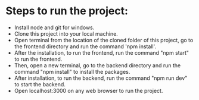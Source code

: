 # Steps to run the project:

* Install node and git for windows.
* Clone this project into your local machine.
* Open terminal from the location of the cloned folder of this project, go to the frontend directory and run the command 'npm install'.
* After the installation, to run the frontend, run the command "npm start" to run the frontend.
* Then, open a new terminal, go to the backend directory and run the command "npm install" to install the packages.
* After installation, to run the backend, run the command "npm run dev" to start the backend.
* Open localhost:3000 on any web browser to run the project.
